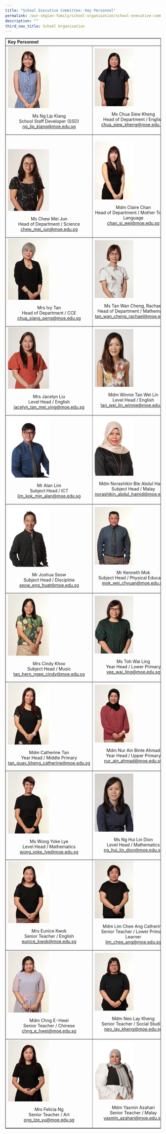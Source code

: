 ```yaml
---
title: "School Executive Committee: Key Personnel"
permalink: /our-skgian-family/school-organisation/school-executive-committee/key-personnel/
description: ""
third_nav_title: School Organisation
---
```

<table style="border-collapse: collapse; width: 100%;" border="1">
<tbody>
<tr>
<td colspan="2"><strong>Key Personnel</strong></td>
</tr>
<tr>
<td style="width: 50%;"><img style="width: 50%;" src="/images/kp1.jpg"><p style="text-align: center;">Ms Ng Lip Kiang<br>School Staff Developer (SSD)<br><a href="mailto:ng_lip_kiang@moe.edu.sg" target="">ng_lip_kiang@moe.edu.sg</a></p></td>
<td style="width: 50%;"><img style="width: 50%;" src="/images/kp2.jpg"><p style="text-align: center;">Ms Chua Siew Kheng<br>Head of Department / English<br><a href="mailto:chua_siew_kheng@moe.edu.sg">chua_siew_kheng@moe.edu.sg</a></p></td>
</tr>
<tr>
<td style="width: 50%;"><p style="text-align: center;"></p>
  <p style="text-align: center;"></p>
  <p style="text-align: center;">&nbsp;</p>
	<img style="width: 50%;" src="/images/kp7.jpg">
  <p style="text-align: center;">Ms Chew Mei Jun <br>
    Head of Department / Science<a href="mailto:chew_mei_jun@moe.edu.sg"><br>
      chew_mei_jun@moe.edu.sg</a></p></td>
<td style="width: 50%;"><img style="width: 50%;" src="/images/kp4.jpg"><p style="text-align: center;">Mdm Claire Chan<br>Head of Department / Mother Tongue Language<br><a href="mailto:chan_si_wei@moe.edu.sg">chan_si_wei@moe.edu.sg</a></p></td>
</tr>
<tr>
<td style="width: 50%;"><img style="width: 50%;" src="/images/kp5.jpg"><p style="text-align: center;">Mrs Ivy Tan<br>Head of Department / CCE<br><a href="mailto:chua_siang_peng@moe.edu.sg">chua_siang_peng@moe.edu.sg</a></p></td>
<td style="width: 50%;"><img style="width: 50%;" src="/images/kp8.jpg"><p style="text-align: center;">Ms Tan Wan Cheng, Rachael<br>Head of Department / Mathematics<br><a href="mailto:tan_wan_cheng_rachael@moe.edu.sg">tan_wan_cheng_rachael@moe.edu.sg</a></p></td>
</tr>
<tr>
<td style="width: 50%;"><img style="width: 50%;" src="/images/kp18.jpg"><p style="text-align: center;">Mrs Jacelyn Liu<br>Level Head / English<br><a href="mailto:jacelyn_tan_mei_ying@moe.edu.sg">jacelyn_tan_mei_ying@moe.edu.sg</a></p></td>
<td style="width: 50%;"><img style="width: 50%;" src="/images/kp0025.jpeg"><p style="text-align: center;">Mdm Winnie Tan Wei Lin<br>
  Level Head / English<br><a href="mailto:tan_wei_lin_winnie@moe.edu.sg">tan_wei_lin_winnie@moe.edu.sg</a></p></td>
</tr>
<tr>
<td style="width: 50%;"><img style="width: 50%;" src="/images/kp9.jpg"><p style="text-align: center;">Mr Alan Lim<br>Subject Head / ICT<br><a href="mailto:lim_kok_min_alan@moe.edu.sg">lim_kok_min_alan@moe.edu.sg</a></p></td>
<td style="width: 50%;"><img style="width: 50%;" src="/images/kp10.jpg"><p style="text-align: center;">Mdm Norashikin Bte Abdul Hamid <br>Subject Head / Malay<br><a href="mailto:norashikin_abdul_hamid@moe.edu.sg">norashikin_abdul_hamid@moe.edu.sg</a></p></td>
</tr>
<tr>
<td style="width: 50%;"><img style="width: 50%;" src="/images/kp11.jpg"><p style="text-align: center;">Mr Joshua Seow<br>Subject Head / Discipline<br><a href="mailto:seow_eng_huat@moe.edu.sg">seow_eng_huat@moe.edu.sg</a></p></td>
<td style="width: 50%;"><img style="width: 50%;" src="/images/kp12.jpg"><p style="text-align: center;">Mr Kenneth Mok<br>Subject Head / Physical Education<br><a href="mailto:mok_wei_chyuan@moe.edu.sg">mok_wei_chyuan@moe.edu.sg</a></p></td>
</tr>
<tr>
<td style="width: 50%;"><img style="width: 50%;" src="/images/kp13.jpg"><p style="text-align: center;">Mrs Cindy Khoo<br>Subject Head / Music<br><a href="mailto:tan_hern_ngee_cindy@moe.edu.sg">tan_hern_ngee_cindy@moe.edu.sg</a></p></td>
<td style="width: 50%;"><img style="width: 50%;" src="/images/kp14.jpg"><p style="text-align: center;">Ms Toh Wai Ling<br>Year Head / Lower Primary<br><a href="mailto:yee_wai_ling@moe.edu.sg">yee_wai_ling@moe.edu.sg</a></p></td>
</tr>
<tr>
<td style="width: 50%;"><img style="width: 50%;" src="/images/kp15.jpg"><p style="text-align: center;">Mdm Catherine Tan<br>Year Head / Middle Primary<br><a href="mailto:tan_puay_kheng_catherine@moe.edu.sg">tan_puay_kheng_catherine@moe.edu.sg</a></p></td>
<td style="width: 50%;"><img style="width: 50%;" src="/images/kp16.jpg"><p style="text-align: center;">Mdm Nur Ain Binte Ahmad<br>Year Head / Upper Primary<br><a href="mailto:nur_ain_ahmad@moe.edu.sg">nur_ain_ahmad@moe.edu.sg</a></p></td>
</tr>
<tr>
<td style="width: 50%;"><img style="width: 50%;" src="/images/kp17.jpg"><p style="text-align: center;">Ms Wong Yoke Lye<br>Level Head / Mathematics<br><a href="mailto:wong_yoke_lye@moe.edu.sg">wong_yoke_lye@moe.edu.sg</a></p></td>
<td style="width: 50%;"><img style="width: 50%;" src="/images/kp0026.jpg"><p style="text-align: center;">Ms Ng Hui Lin Dion<br>
  Level Head / Mathematics<br><a href="mailto:ng_hui_lin_dion@moe.edu.sg">ng_hui_lin_dion@moe.edu.sg</a></p></td>
</tr>
<tr>
<td style="width: 50%;"><img style="width: 50%;" src="/images/kp19.jpg"><p style="text-align: center;">Mrs Eunice Kwok<br>Senior Teacher / English<br><a href="mailto:eunice_kwok@moe.edu.sg">eunice_kwok@moe.edu.sg</a></p></td>
<td style="width: 50%;"><img style="width: 50%;" src="/images/kp20.jpg"><p style="text-align: center;">Mdm Lim Chee Ang Catherine<br>Senior Teacher / Lower Primary Learner<br><a href="mailto:lim_chee_ang@moe.edu.sg">lim_chee_ang@moe.edu.sg</a></p></td>
</tr>
<tr>
<td style="width: 50%;"><img style="width: 50%;" src="/images/kp21.jpg"><p style="text-align: center;">Mdm Chng E-Hwei<br>Senior Teacher / Chinese<br><a href="mailto:chng_e_hwei@moe.edu.sg">chng_e_hwei@moe.edu.sg</a></p></td>
<td style="width: 50%;"><img style="width: 50%;" src="/images/kp22.jpg"><p style="text-align: center;">Mdm Neo Lay Kheng<br>Senior Teacher / Social Studies<br><a href="mailto:neo_lay_kheng@moe.edu.sg">neo_lay_kheng@moe.edu.sg</a></p></td>
</tr>
<tr>
<td style="width: 50%;"><img style="width: 50%;" src="/images/kp23.jpg"><p style="text-align: center;">Mrs Felicia Ng<br>Senior Teacher / Art<br><a href="mailto:ong_tze_yu@moe.edu.sg">ong_tze_yu@moe.edu.sg</a></p></td>
<td style="width: 50%;"><img style="width: 50%;" src="/images/kp24.jpg"><p style="text-align: center;">Mdm Yasmin Azahari<br>Senior Teacher / Malay<br><a href="mailto:yasmin_azahari@moe.edu.sg">yasmin_azahari@moe.edu.sg</a></p></td>
</tr>
</tbody>
</table>